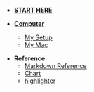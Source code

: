 * [**START HERE**](/)

* [**Computer**](computer/README.md)
  * [My Setup](computer/setup.md)
  * [My Mac]()

- **Reference**
  - [Markdown Reference](extra/reference.md)
  - [Chart](extra/chart.md)
  - [highlighter](./extra/language_highlight.md)